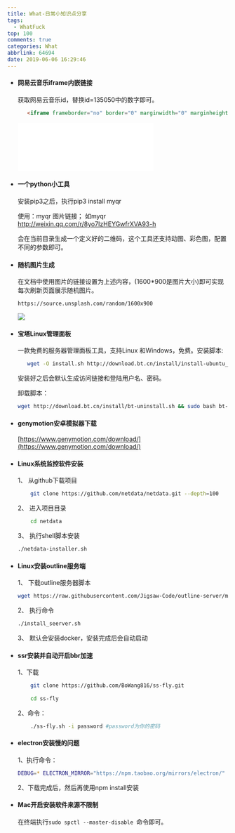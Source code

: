 ```yaml
---
title: What-日常小知识点分享
tags:
  - WhatFuck
top: 100
comments: true
categories: What
abbrlink: 64694
date: 2019-06-06 16:29:46
---
```

<!--![](https://source.unsplash.com/random/800x200)-->
<!--&emsp;-->

- #### 网易云音乐iframe内嵌链接
     获取网易云音乐id，替换id=135050中的数字即可。
    
    ```html
       <iframe frameborder="no" border="0" marginwidth="0" marginheight="0" width=310 height=110 src="//music.163.com/outchain/player?type=2&id=135050&auto=1&height=90"></iframe> 
    ```
     <iframe frameborder="no" border="0" marginwidth="0" marginheight="0" width=310 height=110 src="//music.163.com/outchain/player?type=2&id=837484&auto=1&height=90"></iframe>
     
<!-- more -->

- #### 一个python小工具
    安装pip3之后，执行pip3 install myqr
    
    使用：myqr 图片链接； 如myqr http://weixin.qq.com/r/8yo7IzHEYGwfrXVA93-h
    
    会在当前目录生成一个定义好的二维码，这个工具还支持动图、彩色图，配置不同的参数即可。

- #### 随机图片生成
    在文档中使用图片的链接设置为上述内容，(1600*900是图片大小)即可实现每次刷新页面展示随机图片。

    ```bash 
    https://source.unsplash.com/random/1600x900
    ```
    ![](https://source.unsplash.com/random/900x200)

- #### 宝塔Linux管理面板
    一款免费的服务器管理面板工具，支持Linux 和Windows，免费。安装脚本: 
    
    ```bash
       wget -O install.sh http://download.bt.cn/install/install-ubuntu_6.0.sh && sudo bash install.sh
    ```
    安装好之后会默认生成访问链接和登陆用户名、密码。
    
    卸载脚本：
    ```bash
    wget http://download.bt.cn/install/bt-uninstall.sh && sudo bash bt-uninstall.sh
    ```
    
- #### genymotion安卓模拟器下载

   [https://www.genymotion.com/download/](https://www.genymotion.com/download/)

- #### Linux系统监控软件安装

    1、 从github下载项目
    ```bash
        git clone https://github.com/netdata/netdata.git --depth=100
    ```
    2、 进入项目目录
    ```bash
        cd netdata
    ```
    3、 执行shell脚本安装
    ```bash
    ./netdata-installer.sh
    ```
    
- #### Linux安装outline服务端

    1、 下载outline服务器脚本
    ```bash
    wget https://raw.githubusercontent.com/Jigsaw-Code/outline-server/master/src/server_manager/install_scripts/install_server.sh
    ```
    2、 执行命令
    ```bash
    ./install_seerver.sh
    ```
    3、 默认会安装docker，安装完成后会自动启动

- #### ssr安装并自动开启bbr加速

    1、下载
    ```bash
    	git clone https://github.com/BoWang816/ss-fly.git
    	
    	cd ss-fly
    ```
    2、命令：
    ```bash    
        ./ss-fly.sh -i password #password为你的密码
    ```

- #### electron安装慢的问题

    1、执行命令：
    ```bash
    DEBUG=* ELECTRON_MIRROR="https://npm.taobao.org/mirrors/electron/" npm install electron
    ```
    2、下载完成后，然后再使用npm install安装

- #### Mac开启安装软件来源不限制

    在终端执行`sudo spctl --master-disable `命令即可。
